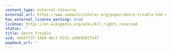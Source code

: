 ```yaml
---
content_type: external-resource
external_url: https://www.semanticscholar.org/paper/Genre-trouble-%3A-narrativism-and-the-art-of-Aarseth/cad74907d43b3491d980474072a136632fe0ee18
has_external_license_warning: true
license: https://en.wikipedia.org/wiki/All_rights_reserved
status: ''
title: Genre Trouble
uid: 4d16773f-1459-4bc7-8331-a3869582714f
wayback_url: ''
---
```

